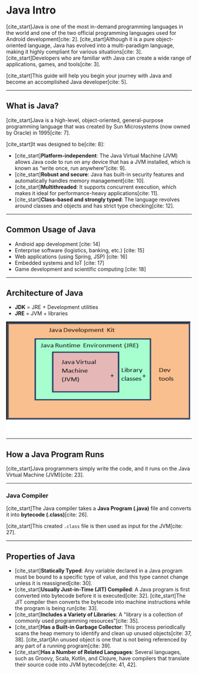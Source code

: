 # Java Intro

[cite\_start]Java is one of the most in-demand programming languages in the world and one of the two official programming languages used for Android development[cite: 2]. [cite\_start]Although it is a pure object-oriented language, Java has evolved into a multi-paradigm language, making it highly compliant for various situations[cite: 3]. [cite\_start]Developers who are familiar with Java can create a wide range of applications, games, and tools[cite: 3].

[cite\_start]This guide will help you begin your journey with Java and become an accomplished Java developer[cite: 5].

-----

## What is Java?

[cite\_start]Java is a high-level, object-oriented, general-purpose programming language that was created by Sun Microsystems (now owned by Oracle) in 1995[cite: 7].

[cite\_start]It was designed to be[cite: 8]:

* [cite\_start]**Platform-independent**: The Java Virtual Machine (JVM) allows Java code to run on any device that has a JVM installed, which is known as “write once, run anywhere”[cite: 9].
* [cite\_start]**Robust and secure**: Java has built-in security features and automatically handles memory management[cite: 10].
* [cite\_start]**Multithreaded**: It supports concurrent execution, which makes it ideal for performance-heavy applications[cite: 11].
* [cite\_start]**Class-based and strongly typed**: The language revolves around classes and objects and has strict type checking[cite: 12].

-----

## Common Usage of Java

* Android app development [cite: 14]
* Enterprise software (logistics, banking, etc.) [cite: 15]
* Web applications (using Spring, JSP) [cite: 16]
* Embedded systems and IoT [cite: 17]
* Game development and scientific computing [cite: 18]

-----

## Architecture of Java

* **JDK** = JRE + Development utilities
* **JRE** = JVM + libraries  
<img src="../001_Java_Intro_12_09_2025/architecture_of_java.png" alt="Alt text" width="500" height="300">

-----

## How a Java Program Runs

[cite\_start]Java programmers simply write the code, and it runs on the Java Virtual Machine (JVM)[cite: 23].

-----

### Java Compiler

[cite\_start]The Java compiler takes a **Java Program (.java)** file and converts it into **bytecode (.class)**[cite: 26].

[cite\_start]This created `.class` file is then used as input for the JVM[cite: 27].

-----

## Properties of Java

* [cite\_start]**Statically Typed**: Any variable declared in a Java program must be bound to a specific type of value, and this type cannot change unless it is reassigned[cite: 30].
* [cite\_start]**Usually Just-in-Time (JIT) Compiled**: A Java program is first converted into bytecode before it is executed[cite: 32]. [cite\_start]The JIT compiler then converts the bytecode into machine instructions while the program is being run[cite: 33].
* [cite\_start]**Includes a Variety of Libraries**: A "library is a collection of commonly used programming resources"[cite: 35].
* [cite\_start]**Has a Built-in Garbage Collector**: This process periodically scans the heap memory to identify and clean up unused objects[cite: 37, 38]. [cite\_start]An unused object is one that is not being referenced by any part of a running program[cite: 39].
* [cite\_start]**Has a Number of Related Languages**: Several languages, such as Groovy, Scala, Kotlin, and Clojure, have compilers that translate their source code into JVM bytecode[cite: 41, 42].